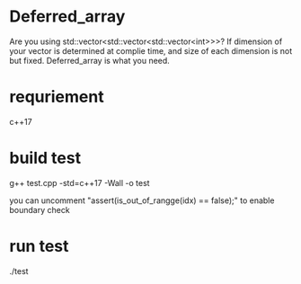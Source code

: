 # Deferred_array
Are you using std::vector<std::vector<std::vector<int\>\>\>? 
If dimension of your vector is determined at complie time, and size of each dimension is not but fixed. 
Deferred_array is what you need.

# requriement
c++17

# build test
g++ test.cpp -std=c++17 -Wall -o test

you can uncomment "assert(is_out_of_rangge(idx) == false);" to enable boundary check
# run test
./test
